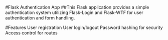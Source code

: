 

#Flask Authentication App
##This Flask application provides a simple authentication system utilizing Flask-Login and Flask-WTF for user authentication and form handling.

#Features
User registration
User login/logout
Password hashing for security
Access control for routes

